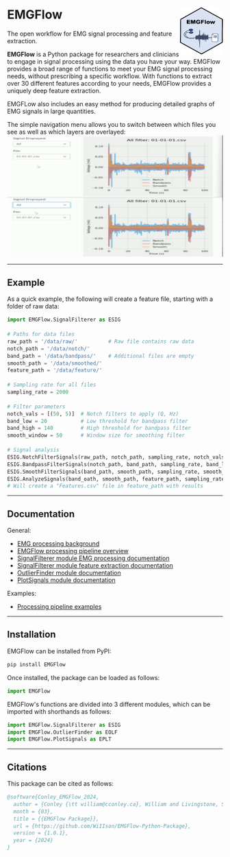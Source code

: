 # EMGFlow <img src="HexSticker.png"  width="100" height="110" align="right">

The open workflow for EMG signal processing and feature extraction.

**EMGFlow** is a Python package for researchers and clinicians to engage in signal processing using the data you have your way. EMGFlow provides a broad range of functions to meet your EMG signal processing needs, without prescribing a specific workflow. With functions to extract over 30 different features according to your needs, EMGFlow provides a uniquely deep feature extraction.

EMGFLow also includes an easy method for producing detailed graphs of EMG signals in large quantities.

The simple navigation menu allows you to switch between which files you see as well as which layers are overlayed:
![Example 1](EMGFlow_Example.gif)

---

## Example

As a quick example, the following will create a feature file, starting with a folder of raw data:
```python
import EMGFlow.SignalFilterer as ESIG

# Paths for data files
raw_path = '/data/raw/'          # Raw file contains raw data
notch_path = '/data/notch/'
band_path = '/data/bandpass/'    # Additional files are empty
smooth_path = '/data/smoothed/'
feature_path = '/data/feature/'

# Sampling rate for all files
sampling_rate = 2000

# Filter parameters
notch_vals = [(50, 5)]  # Notch filters to apply (Q, Hz)
band_low = 20           # Low threshold for bandpass filter
band_high = 140         # High threshold for bandpass filter
smooth_window = 50      # Window size for smoothing filter

# Signal analysis
ESIG.NotchFilterSignals(raw_path, notch_path, sampling_rate, notch_vals)
ESIG.BandpassFilterSignals(notch_path, band_path, sampling_rate, band_low, band_high)
ESIG.SmoothFilterSignals(band_path, smooth_path, sampling_rate, smooth_window)
ESIG.AnalyzeSignals(band_oath, smooth_path, feature_path, sampling_rate)
# Will create a "Features.csv" file in feature_path with results
```

---

## Documentation

General:
- [EMG processing background](docs/02%20Background.md)
- [EMGFlow processing pipeline overview](docs/03%20Processing%20Pipeline.md)
- [SignalFilterer module EMG processing documentation](docs/04%20SignalFilterer%20Documentation.md)
- [SignalFilterer module feature extraction documentation](docs/05%20ExtractFeatures%20Feature%20Documentation.md)
- [OutlierFinder module documentation](docs/06%20OutlierFinder%20Documentation.md)
- [PlotSignals module documentation](docs/07%20PlotSignals%20Documentation.md)

Examples:
- [Processing pipeline examples](docs/01%20Examples.md)

---

## Installation

EMGFlow can be installed from PyPI:
```python
pip install EMGFlow
```

Once installed, the package can be loaded as follows:
```python
import EMGFlow
```

EMGFlow's functions are divided into 3 different modules, which can be imported with shorthands as follows:
```python
import EMGFlow.SignalFilterer as ESIG
import EMGFlow.OutlierFinder as EOLF
import EMGFlow.PlotSignals as EPLT
```

---

## Citations

This package can be cited as follows:

```bibtex
@software{Conley_EMGFlow_2024,
  author = {Conley {\tt william@cconley.ca}, William and Livingstone, Steven R},
  month = {03},
  title = {{EMGFlow Package}},
  url = {https://github.com/WiIIson/EMGFlow-Python-Package},
  version = {1.0.1},
  year = {2024}
}
```